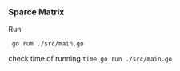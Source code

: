 ### Sparce Matrix

Run

``` go rum ./src/main.go```

check time of running
```time go run ./src/main.go```

